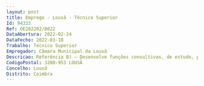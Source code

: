 ```yaml
--- 
layout: post
title: Emprego - Lousã - Técnico Superior
Id: 94333
Ref: OE202202/0822
DataAbertura: 2022-02-24
DataFecho: 2022-03-10
Trabalho: Técnico Superior
Empregador: Câmara Municipal da Lousã
Descricao: Referência B) – Desenvolve funções consultivas, de estudo, planeamento, programação, avaliação e aplicação de métodos e processos de natureza técnica  elaboração de pareceres e projetos, com grau 3 de complexidade funcional, e execução de atividades de apoio geral ou especializado na área do direito. Funções exercidas com responsabilidade e autonomia técnica com enquadramento superior qualificado. Realiza estudos e outros trabalhos de natureza jurídica conducentes à definição e concretização das politicas do Município  assessoria jurídica, acompanha e promove a conformidade normativa dos procedimentos administrativos  procede à instrução e parecer sobre todos os processos que lhe forem distribuídos  prepara os atos e documentos para elaboração de escrituras  procede à organização e instrução de processos de contraordenação  emite pareceres e acompanha os processos de petição, reclamação e participação ou recurso gracioso ou contencioso  gere os processos de recrutamento de pessoal, promovendo o normal decurso dos procedimentos concursais  exerce as demais funções, procedimentos, tarefas ou atribuições cometidas por lei ou determinação superior.
CodigoPostal: 3200-953 LOUSÃ
Concelho: Lousã
Distrito: Coimbra
--- 
```

